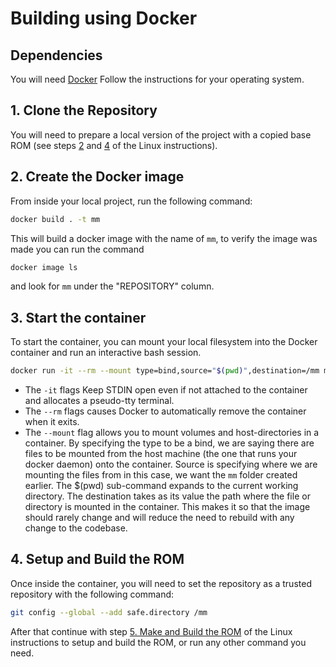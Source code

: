 # Building using Docker

## Dependencies

You will need [Docker](https://docs.docker.com/get-docker/) Follow the instructions for your operating system.

## 1. Clone the Repository

You will need to prepare a local version of the project with a copied base ROM (see steps [2](../README.md#2-clone-the-repository) and [4](../README.md#4-prepare-a-base-rom) of the Linux instructions).

## 2. Create the Docker image

From inside your local project, run the following command:

```bash
docker build . -t mm
```

This will build a docker image with the name of `mm`, to verify the image was made you can run the command

```bash
docker image ls
```

and look for `mm` under the "REPOSITORY" column.

## 3. Start the container

To start the container, you can mount your local filesystem into the Docker container and run an interactive bash session.

```bash
docker run -it --rm --mount type=bind,source="$(pwd)",destination=/mm mm "/usr/bin/env bash"
```

- The `-it` flags Keep STDIN open even if not attached to the container and allocates a pseudo-tty terminal.
- The `--rm` flags causes Docker to automatically remove the container when it exits.
- The `--mount` flag allows you to mount volumes and host-directories in a container. By specifying the type to be a bind, we are saying there are files to be mounted from the host machine (the one that runs your docker daemon) onto the container. Source is specifying where we are mounting the files from in this case, we want the `mm` folder created earlier. The $(pwd) sub-command expands to the current working directory. The destination takes as its value the path where the file or directory is mounted in the container. This makes it so that the image should rarely change and will reduce the need to rebuild with any change to the codebase.

## 4. Setup and Build the ROM

Once inside the container, you will need to set the repository as a trusted repository with the following command:

```bash
git config --global --add safe.directory /mm
```

After that continue with step [5. Make and Build the ROM](../README.md#5-make-and-build-the-rom) of the Linux instructions to setup and build the ROM, or run any other command you need.
